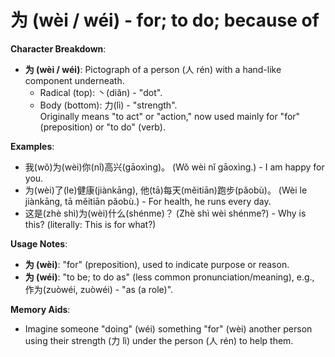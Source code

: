 # **为 (wèi / wéi) - for; to do; because of**

**Character Breakdown**:  
- **为 (wèi / wéi)**: Pictograph of a person (人 rén) with a hand-like component underneath.
  - Radical (top): 丶(diǎn) - "dot".
  - Body (bottom): 力(lì) - "strength".  
Originally means "to act" or "action," now used mainly for "for" (preposition) or "to do" (verb).

**Examples**:  
- 我(wǒ)为(wèi)你(nǐ)高兴(gāoxìng)。 (Wǒ wèi nǐ gāoxìng.) - I am happy for you.  
- 为(wèi)了(le)健康(jiànkāng), 他(tā)每天(měitiān)跑步(pǎobù)。 (Wèi le jiànkāng, tā měitiān pǎobù.) - For health, he runs every day.  
- 这是(zhè shì)为(wèi)什么(shénme)？ (Zhè shì wèi shénme?) - Why is this? (literally: This is for what?)

**Usage Notes**:  
- **为 (wèi)**: "for" (preposition), used to indicate purpose or reason.  
- **为 (wéi)**: "to be; to do as" (less common pronunciation/meaning), e.g., 作为(zuòwéi, zuòwéi) - "as (a role)".

**Memory Aids**:  
- Imagine someone "doing" (wéi) something "for" (wèi) another person using their strength (力 lì) under the person (人 rén) to help them.